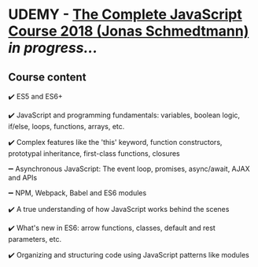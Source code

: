 # UDEMY - [The Complete JavaScript Course 2018 (Jonas Schmedtmann)](https://www.udemy.com/the-complete-javascript-course/learn/v4/content) *in progress...*

## Course content
:heavy_check_mark: ES5 and ES6+ 

:heavy_check_mark: JavaScript and programming fundamentals: variables, boolean logic, if/else, loops, functions, arrays, etc.

:heavy_check_mark: Complex features like the 'this' keyword, function constructors, prototypal inheritance, first-class functions, closures

:heavy_minus_sign: Asynchronous JavaScript: The event loop, promises, async/await, AJAX and APIs

:heavy_minus_sign: NPM, Webpack, Babel and ES6 modules

:heavy_check_mark: A true understanding of how JavaScript works behind the scenes

:heavy_check_mark: What's new in ES6: arrow functions, classes, default and rest parameters, etc.

:heavy_check_mark: Organizing and structuring code using JavaScript patterns like modules
